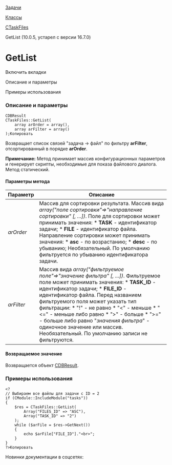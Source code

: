 [Задачи](/api_help/tasks/index.php)

[Классы](/api_help/tasks/classes/index.php)

[CTaskFiles](/api_help/tasks/classes/ctaskfiles/index.php)

GetList (10.0.5, устарел с версии 16.7.0)

GetList
=======

Включить вкладки

Описание и параметры

Примеры использования

### Описание и параметры

```
CDBResult
CTaskFiles::GetList(
	array arOrder = array(),
	array arFilter = array()
);Копировать
```

Возвращает список связей "задача -> файл" по фильтру **arFilter**, отсортированный в порядке **arOrder**.

**Примечание:** Метод принимает массив конфигурационных параметров и генерирует скрипты, необходимые для показа файлового диалога. Метод статический.

#### Параметры метода

| Параметр | Описание |
| --- | --- |
| *arOrder* | Массив для сортировки результата. Массив вида *array("поле сортировки"=>"направление сортировки" [, ...])*.   Поле для сортировки может принимать значения:  * **TASK** - идентификатор задачи; * **FILE** - идентификатор файла.  Направление сортировки может принимать значения:  * **asc** - по возрастанию; * **desc** - по убыванию;  Необязательный. По умолчанию фильтруется по убыванию идентификатора задачи. |
| *arFilter* | Массив вида  *array("фильтруемое поле"=>"значение фильтра" [, ...])*. Фильтруемое поле может принимать значения:  * **TASK\_ID** - идентификатор задачи; * **FILE\_ID** - идентификатор файла.  Перед названием фильтруемого поля может указать тип фильтрации:  * "!" - не равно * "<" - меньше * "<=" - меньше либо равно * ">" - больше * ">=" - больше либо равно    "*значения фильтра*" - одиночное значение или массив.     Необязательный. По умолчанию записи не фильтруются. |

#### Возвращаемое значение

Возвращается объект [CDBResult](/api_help/main/reference/cdbresult/index.php).

### Примеры использования

```
<?
// Выбираем все файлы для задачи с ID = 2
if (CModule::IncludeModule("tasks"))
{
	$res = CTaskFiles::GetList(
		Array("FILES_ID" => "ASC"), 
		Array("TASK_ID" => "2")
	);
	while ($arFile = $res->GetNext())
	{
		echo $arFile["FILE_ID"]."<br>";
	}
}
?>Копировать
```

Новинки документации в соцсетях: